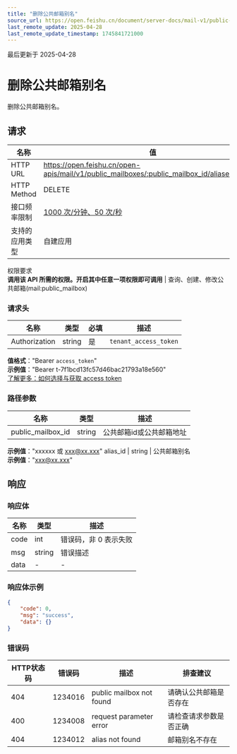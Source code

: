 ```yaml
---
title: "删除公共邮箱别名"
source_url: https://open.feishu.cn/document/server-docs/mail-v1/public-mailbox/public_mailbox-alias/delete
last_remote_update: 2025-04-28
last_remote_update_timestamp: 1745841721000
---
```

最后更新于 2025-04-28

# 删除公共邮箱别名

删除公共邮箱别名。

## 请求
名称 | 值
---|---
HTTP URL | https://open.feishu.cn/open-apis/mail/v1/public_mailboxes/:public_mailbox_id/aliases/:alias_id
HTTP Method | DELETE
接口频率限制 | [1000 次/分钟、50 次/秒](https://open.feishu.cn/document/ukTMukTMukTM/uUzN04SN3QjL1cDN)
支持的应用类型 | 自建应用
权限要求  
            **调用该 API 所需的权限。开启其中任意一项权限即可调用** | 查询、创建、修改公共邮箱(mail:public_mailbox)

### 请求头

名称 | 类型 | 必填 | 描述
--- | --- | --- | ---
Authorization | string | 是 | `tenant_access_token`  
**值格式**："Bearer `access_token`"  
**示例值**："Bearer t-7f1bcd13fc57d46bac21793a18e560"  
[了解更多：如何选择与获取 access token](https://open.feishu.cn/document/uAjLw4CM/ugTN1YjL4UTN24CO1UjN/trouble-shooting/how-to-choose-which-type-of-token-to-use)

### 路径参数

名称 | 类型 | 描述
--- | --- | ---
public_mailbox_id | string | 公共邮箱id或公共邮箱地址  
**示例值**："xxxxxx 或 xxx@xx.xxx"
alias_id | string | 公共邮箱别名  
**示例值**："xxx@xx.xxx"

## 响应

### 响应体

名称 | 类型 | 描述
--- | --- | ---
code | int | 错误码，非 0 表示失败
msg | string | 错误描述
data | \- | \-

### 响应体示例
```json
{
    "code": 0,
    "msg": "success",
    "data": {}
}
```

### 错误码

HTTP状态码 | 错误码 | 描述 | 排查建议
--- | --- | --- | ---
404 | 1234016 | public mailbox not found | 请确认公共邮箱是否存在
400 | 1234008 | request parameter error | 请检查请求参数是否正确
404 | 1234012 | alias not found | 邮箱别名不存在
